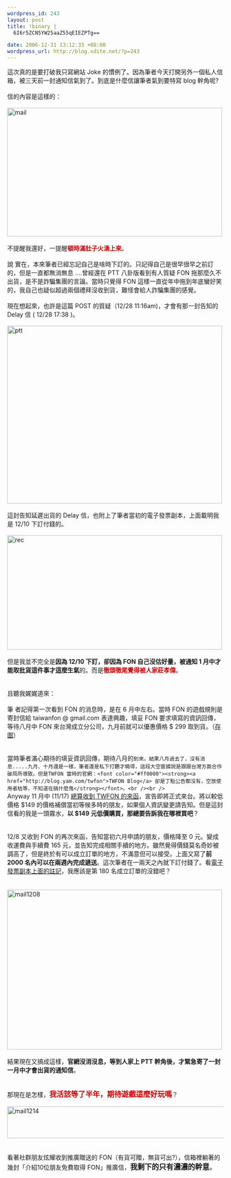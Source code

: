 ```yaml
--- 
wordpress_id: 243
layout: post
title: !binary |
  6I6r5ZCN5YW25aaZ55qEIEZPTg==

date: 2006-12-31 13:12:33 +08:00
wordpress_url: http://blog.xdite.net/?p=243
---
```

這次真的是要打破我只寫網站 Joke 的慣例了。因為筆者今天打開另外一個私人信箱，被三天前一封通知信氣到了。到底是什麼信讓筆者氣到要特寫 blog 幹角呢?<br /><br />信的內容是這樣的：<br /><br /><a title="Photo Sharing" href="http://www.flickr.com/photos/14765209@N00/339227848/"><img width="500" height="299" alt="mail" src="http://farm1.static.flickr.com/139/339227848_899c542a6d.jpg" /></a><br /><br />不提醒我還好，一提醒<font color="#cc0000"><strong>頓時滿肚子火湧上來</strong></font>。<br /><br />說 實在，本來筆者已經忘記自己是啥時下訂的。只記得自己是很早很早之前訂的，但是一直都無消無息 ....曾經還在 PTT 八卦版看到有人質疑 FON 拖那麼久不出貨，是不是詐騙集團的言論。當時只覺得 FON 這樣一直從年中拖到年底蠻好笑的，我自己也疑似超過兩個禮拜沒收到貨，難怪會給人詐騙集團的感覺。<br /><br />現在想起來，也許是這篇 POST 的質疑（12/28 11:16am)，才會有那一封告知的 Delay 信 ( 12/28 17:38 )。<br /><br /><a title="Photo Sharing" href="http://www.flickr.com/photos/14765209@N00/339223109/"><img width="500" height="413" alt="ptt" src="http://farm1.static.flickr.com/136/339223109_b638bcc83c.jpg" /></a><br /><br />這封告知延遲出貨的 Delay 信，也附上了筆者當初的電子發票副本，上面載明我是 12/10 下訂付錢的。<br /><br /><a title="Photo Sharing" href="http://www.flickr.com/photos/14765209@N00/339223404/"><img width="500" height="266" alt="rec" src="http://farm1.static.flickr.com/148/339223404_b0327c5271.jpg" /></a><br /><br />但是我並不完全是<strong>因為 12/10 下訂，卻因為 FON 自己沒估好量，被通知 1 月中才能取批貨這件事才這麼生氣</strong>的。而是<strong><font color="#cc0000">徹頭徹尾覺得被人家莊孝偉</font></strong>。<br /><br /><br />且聽我娓娓道來：<br /><br />筆 者記得第一次看到 FON 的消息時，是在 6 月中左右。當時 FON 的遊戲規則是寄封信給 taiwanfon @ gmail.com 表達興趣，填妥 FON 要求填寫的資訊回傳，等待八月中 FON 來台灣成立分公司，九月前就可以優惠價格 $ 299 取到貨。（<a href="http://www.flickr.com/photo_zoom.gne?id=339284724&amp;size=o">存圖</a>）<br /><br /><br />當時筆者滿心期待的填妥資訊回傳，期待八月的`到來。結果八月過去了，沒有消息.....九月、十月還是一樣，筆者還是私下打聽才曉得，這段大空窗據說是跟跟台灣方面合作破局所導致。但是TWFON 當時的官網：<font color="#ff0000"><strong><a href="http://blog.yam.com/twfon">TWFON Blog</a> 卻是丁點公告都沒有，空放使用者枯等，不知道在搞什麼鬼</strong></font>。<br /><br />`<br />Anyway 11 月中 (11/17) <a href="http://www.flickr.com/photo_zoom.gne?id=339286915&amp;size=o">總算收到 TWFON 的來函</a>，宣告即將正式來台。將以較低價格 $149 的價格補償當初等候多時的朋友，如果個人資訊變更請告知。但是這封信看的我是一頭霧水，<strong>以 $149 元低價購買，那總要告訴我在哪裡買吧 </strong>? <br /><br /><br />12/8 又收到 FON 的再次來函，告知當初六月申請的朋友，價格降至 0 元。變成收運費與手續費 165 元，並告知完成相關手續的地方。雖然覺得價錢莫名奇妙被調高了，但是終於有可以成立訂單的地方，不滿意但可以接受。上面又寫了<strong>前 2000 名內可以在兩週內完成遞送</strong>。這次筆者在一兩天之內就下訂付錢了。看<a href="http://www.flickr.com/photo_zoom.gne?id=339223404&amp;size=o">電子發票副本上面的註記</a>，我應該是第 180 名成立訂單的沒錯吧？<br /><br /><br /><a title="Photo Sharing" href="http://www.flickr.com/photos/14765209@N00/339284540/"><img width="500" height="372" alt="mail1208" src="http://farm1.static.flickr.com/124/339284540_cb6769ef0a.jpg" /></a><br /><br />結果現在又搞成這樣，<strong>官網沒消沒息，等到人家上 PTT 幹角後，才緊急寄了一封一月中才會出貨的通知信</strong>。<br /><br /><br />那現在是怎樣，<font color="#cc0000"><strong><big>我活該等了半年，期待遊戲這麼好玩嗎</big></strong></font>？<br /><br /><a title="Photo Sharing" href="http://www.flickr.com/photos/14765209@N00/339282918/"><img width="1099" height="74" alt="mail1214" src="http://farm1.static.flickr.com/151/339282918_55a234529b_o.jpg" /></a><br /><br /><br /> 看著社群朋友炫耀收到推廣贈送的 FON（有貨可贈，無貨可出?），信箱裡躺著的幾封「介紹10位朋友免費取得 FON」推廣信，<big><strong>我剩下的只有濃濃的幹意</strong>。</big>
